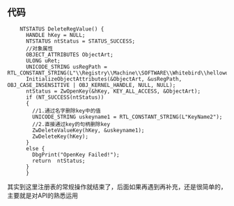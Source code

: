 代码
---
        NTSTATUS DeleteRegValue() {
          HANDLE hKey = NULL;
          NTSTATUS ntStatus = STATUS_SUCCESS;
          //对象属性
          OBJECT_ATTRIBUTES ObjectArt;
          ULONG uRet;
          UNICODE_STRING usRegPath = RTL_CONSTANT_STRING(L"\\Registry\\Machine\\SOFTWARE\\Whitebird\\helloworld");
          InitializeObjectAttributes(&ObjectArt, &usRegPath, OBJ_CASE_INSENSITIVE | OBJ_KERNEL_HANDLE, NULL, NULL);
          ntStatus = ZwOpenKey(&hKey, KEY_ALL_ACCESS, &ObjectArt);
          if (NT_SUCCESS(ntStatus))
          {
            //1.通过名字删除key中的值
            UNICODE_STRING uskeyname1 = RTL_CONSTANT_STRING(L"KeyName2");
            //2.直接通过key的句柄删除key
            ZwDeleteValueKey(hKey, &uskeyname1);
            ZwDeleteKey(hKey);
          }
          else {
            DbgPrint("OpenKey Failed!");
            return	ntStatus;
          }
          }
          
其实到这里注册表的常规操作就结束了，后面如果再遇到再补充，还是很简单的，主要就是对API的熟悉运用          
